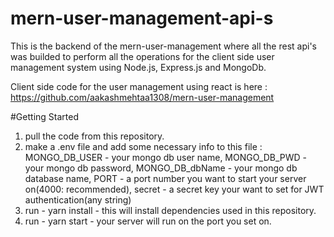 # mern-user-management-api-s
This is the backend of the mern-user-management where all the rest api's was builded to perform all the operations for the client side user management system using Node.js, Express.js and MongoDb.

Client side code for the user management using react is here : https://github.com/aakashmehtaa1308/mern-user-management

#Getting Started

1. pull the code from this repository.
2. make a .env file and add some necessary info to this file : MONGO_DB_USER - your mongo db user name, MONGO_DB_PWD - your mongo db password, MONGO_DB_dbName - your mongo db database name, PORT - a port number you want to start your server on(4000: recommended), secret - a secret key your want to set for JWT authentication(any string)
3. run - yarn install - this will install dependencies used in this repository.
4. run - yarn start - your server will run on the port you set on.
